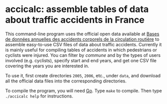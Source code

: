 # accicalc: assemble tables of data about traffic accidents in France

This command-line program uses the official open data available at
[Bases de données annuelles des accidents corporels de la circulation routière](https://www.data.gouv.fr/fr/datasets/bases-de-donnees-annuelles-des-accidents-corporels-de-la-circulation-routiere-annees-de-2005-a-2021/) to
assemble easy-to-use CSV files of data about traffic accidents. Currently it is mainly useful
for compiling tables of accidents in which pedestrians or cyclists were injured.
You can filter by *commune* and by the types of users involved (e.g. cyclists),
specify start and end years, and get one CSV file covering the years you are interested in.

To use it, first create directories `2005`, `2006`, etc., under `data`, and download
all the official data files into the corresponding directories.

To compile the program, you will need [Go](https://go.dev/). Type `make` to compile.
Then type `./accicalc help` for instructions.
